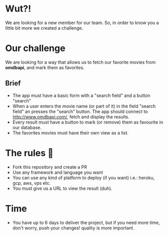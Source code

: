 # Wut?!

We are looking for a new member for our team. So, in order to know you a little bit more we created a challenge.

# Our challenge

We are looking for a way that allows us to fetch our favorite movies from **omdbapi**, and mark them as favorites.

## Brief

- The app must have a basic form with a "search field" and a button "search"
- When a user enters the movie name (or part of it) in the field "search field" an presses the "search" button. The app should connect to http://www.omdbapi.com/, fetch and display the results.
- Every result must have a button to mark (or remove) them as favourite in our database.
- The favorites movies must have their own view as a list.

# The rules 👀

- Fork this repository and create a PR
- Use any framework and language you want
- You can use any kind of platform to deploy (if you want) i.e.: heroku, gcp, aws, vps etc.
- You must give us a URL to view the result (duh).

# Time

- You have up to 6 days to deliver the project, but if you need more time, don't worry, push your changes! quality is more important.
